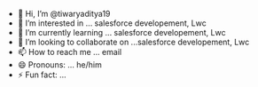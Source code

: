 - 👋 Hi, I’m @tiwaryaditya19
- 👀 I’m interested in ... salesforce developement, Lwc
- 🌱 I’m currently learning ... salesforce developement, Lwc
- 💞️ I’m looking to collaborate on ...salesforce developement, Lwc
- 📫 How to reach me ... email
- 😄 Pronouns: ... he/him
- ⚡ Fun fact: ...

<!---
tiwaryaditya19/tiwaryaditya19 is a ✨ special ✨ repository because its `README.md` (this file) appears on your GitHub profile.
You can click the Preview link to take a look at your changes.
--->
